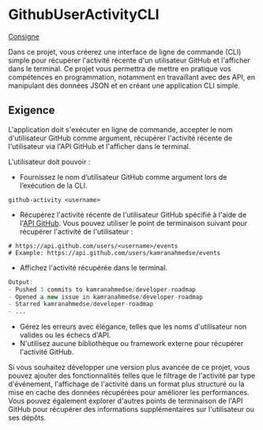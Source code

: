 # GithubUserActivityCLI
[Consigne](https://roadmap.sh/projects/github-user-activity)

Dans ce projet, vous créerez une interface de ligne de commande (CLI) simple pour récupérer l'activité récente d'un utilisateur GitHub et l'afficher dans le terminal. Ce projet vous permettra de mettre en pratique vos compétences en programmation, notamment en travaillant avec des API, en manipulant des données JSON et en créant une application CLI simple.

## Exigence 
L'application doit s'exécuter en ligne de commande, accepter le nom d'utilisateur GitHub comme argument, récupérer l'activité récente de l'utilisateur via l'API GitHub et l'afficher dans le terminal. 

L'utilisateur doit pouvoir :
- Fournissez le nom d’utilisateur GitHub comme argument lors de l’exécution de la CLI.
```shell
github-activity <username>
```
- Récupérez l'activité récente de l'utilisateur GitHub spécifié à l'aide de l'[API GitHub](https://docs.github.com/en/rest/activity/events?apiVersion=2022-11-28). Vous pouvez utiliser le point de terminaison suivant pour récupérer l'activité de l'utilisateur :
```shell
# https://api.github.com/users/<username>/events
# Example: https://api.github.com/users/kamranahmedse/events
```

- Affichez l'activité récupérée dans le terminal.
```php
Output:
- Pushed 3 commits to kamranahmedse/developer-roadmap
- Opened a new issue in kamranahmedse/developer-roadmap
- Starred kamranahmedse/developer-roadmap
- ...
```
- Gérez les erreurs avec élégance, telles que les noms d'utilisateur non valides ou les échecs d'API.
- N'utilisez aucune bibliothèque ou framework externe pour récupérer l'activité GitHub.

Si vous souhaitez développer une version plus avancée de ce projet, vous pouvez ajouter des fonctionnalités telles que le filtrage de l'activité par type d'événement, l'affichage de l'activité dans un format plus structuré ou la mise en cache des données récupérées pour améliorer les performances. Vous pouvez également explorer d'autres points de terminaison de l'API GitHub pour récupérer des informations supplémentaires sur l'utilisateur ou ses dépôts.